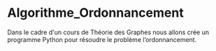 # Algorithme_Ordonnancement
Dans le cadre d'un cours de Théorie des Graphes nous allons crée un programme Python pour résoudre le problème l’ordonnancement. 
